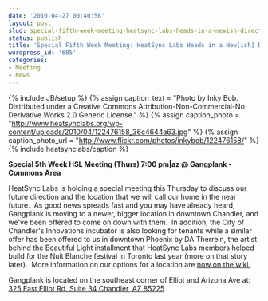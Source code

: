```yaml
---
date: '2010-04-27 00:40:56'
layout: post
slug: special-fifth-week-meeting-heatsync-labs-heads-in-a-newish-direction
status: publish
title: 'Special Fifth Week Meeting: HeatSync Labs Heads in a New[ish] Direction'
wordpress_id: '605'
categories:
- Meeting
- News
---
```


{% include JB/setup %}
{% assign caption_text = "Photo by Inky Bob.  Distributed under a Creative Commons Attribution-Non-Commercial-No Derivative Works 2.0 Generic License." %}
{% assign caption_photo = "http://www.heatsynclabs.org/wp-content/uploads/2010/04/122476158_36c4644a63.jpg" %}
{% assign caption_photo_url = "http://www.flickr.com/photos/inkybob/122476158/" %}
{% include heatsynclabs/caption %}

**Special 5th Week HSL Meeting (Thurs) 7:00 pm|az @ Gangplank - Commons Area**

HeatSync Labs is holding a special meeting this Thursday to discuss our future direction and the location that we will call our home in the near future.  As good news spreads fast and you may have already heard, Gangplank is moving to a newer, bigger location in downtown Chandler, and we've been offered to come on down with them.  In addition, the City of Chandler's Innovations incubator is also looking for tenants while a similar offer has been offered to us in downtown Phoenix by DA Therrein, the artist behind the Beautiful Light installment that HeatSync Labs members helped build for the Nuit Blanche festival in Toronto last year (more on that story later).  More information on our options for a location are [now on the wiki.](http://www.heatsynclabs.org/wiki/Location)

Gangplank is located on the southeast corner of Elliot and Arizona  Ave  at:
[325 East Elliot Rd. Suite 34
Chandler, AZ 85225](http://maps.google.com/maps?f=q&source=s_q&hl=en&geocode=&q=325+East+Elliot+Rd.+Suite+34+Chandler,+AZ+85225&sll=37.0625,-95.677068&sspn=46.005754,59.414063&ie=UTF8&hq=&hnear=325+E+Elliot+Rd,+Chandler,+Maricopa,+Arizona+85225&t=h&z=16)
